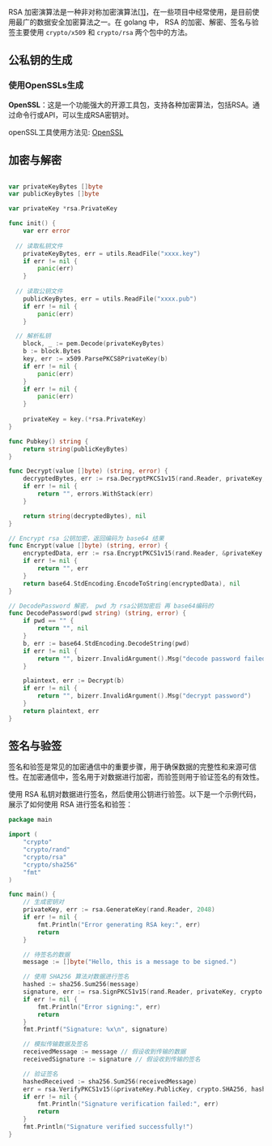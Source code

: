 

RSA 加密演算法是一种非对称加密演算法[[1\]](https://www.codeover.cn/go_rsa/#fn:1)，在一些项目中经常使用，是目前使用最广的数据安全加密算法之一。在 golang 中， RSA 的加密、解密、签名与验签主要使用 `crypto/x509` 和 `crypto/rsa` 两个包中的方法。

## 公私钥的生成

### 使用**OpenSSL**s生成

**OpenSSL**：这是一个功能强大的开源工具包，支持各种加密算法，包括RSA。通过命令行或API，可以生成RSA密钥对。

openSSL工具使用方法见: [OpenSSL](/Users/admin/work/sources/go/常用工具/OpenSSL.md) 

## 加密与解密

```go

var privateKeyBytes []byte
var publicKeyBytes []byte

var privateKey *rsa.PrivateKey

func init() {
	var err error
  
  // 读取私钥文件
	privateKeyBytes, err = utils.ReadFile("xxxx.key")
	if err != nil {
		panic(err)
	}
  
  // 读取公钥文件
	publicKeyBytes, err = utils.ReadFile("xxxx.pub")
	if err != nil {
		panic(err)
	}

  // 解析私钥
	block, _ := pem.Decode(privateKeyBytes)
	b := block.Bytes
	key, err := x509.ParsePKCS8PrivateKey(b)
	if err != nil {
		panic(err)
	}
	if err != nil {
		panic(err)
	}
	
	privateKey = key.(*rsa.PrivateKey)
}

func Pubkey() string {
	return string(publicKeyBytes)
}

func Decrypt(value []byte) (string, error) {
	decryptedBytes, err := rsa.DecryptPKCS1v15(rand.Reader, privateKey, value)
	if err != nil {
		return "", errors.WithStack(err)
	}

	return string(decryptedBytes), nil
}

// Encrypt rsa 公钥加密，返回编码为 base64 结果
func Encrypt(value []byte) (string, error) {
	encryptedData, err := rsa.EncryptPKCS1v15(rand.Reader, &privateKey.PublicKey, value)
	if err != nil {
		return "", err
	}
	return base64.StdEncoding.EncodeToString(encryptedData), nil
}

// DecodePassword 解密， pwd 为 rsa公钥加密后 再 base64编码的
func DecodePassword(pwd string) (string, error) {
	if pwd == "" {
		return "", nil
	}
	b, err := base64.StdEncoding.DecodeString(pwd)
	if err != nil {
		return "", bizerr.InvalidArgument().Msg("decode password failed")
	}

	plaintext, err := Decrypt(b)
	if err != nil {
		return "", bizerr.InvalidArgument().Msg("decrypt password")
	}
	return plaintext, err
}

```



## 签名与验签

签名和验签是常见的加密通信中的重要步骤，用于确保数据的完整性和来源可信性。在加密通信中，签名用于对数据进行加密，而验签则用于验证签名的有效性。

使用 RSA 私钥对数据进行签名，然后使用公钥进行验签。以下是一个示例代码，展示了如何使用 RSA 进行签名和验签：

```go
package main

import (
	"crypto"
	"crypto/rand"
	"crypto/rsa"
	"crypto/sha256"
	"fmt"
)

func main() {
	// 生成密钥对
	privateKey, err := rsa.GenerateKey(rand.Reader, 2048)
	if err != nil {
		fmt.Println("Error generating RSA key:", err)
		return
	}

	// 待签名的数据
	message := []byte("Hello, this is a message to be signed.")

	// 使用 SHA256 算法对数据进行签名
	hashed := sha256.Sum256(message)
	signature, err := rsa.SignPKCS1v15(rand.Reader, privateKey, crypto.SHA256, hashed[:])
	if err != nil {
		fmt.Println("Error signing:", err)
		return
	}
	fmt.Printf("Signature: %x\n", signature)

	// 模拟传输数据及签名
	receivedMessage := message // 假设收到传输的数据
	receivedSignature := signature // 假设收到传输的签名

	// 验证签名
	hashedReceived := sha256.Sum256(receivedMessage)
	err = rsa.VerifyPKCS1v15(&privateKey.PublicKey, crypto.SHA256, hashedReceived[:], receivedSignature)
	if err != nil {
		fmt.Println("Signature verification failed:", err)
		return
	}
	fmt.Println("Signature verified successfully!")
}

```



















